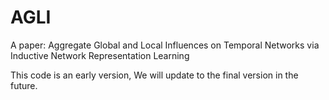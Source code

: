 # AGLI

A paper: Aggregate Global and Local Influences on Temporal Networks via Inductive Network Representation Learning

This code is an early version, We will update to the final version in the future.
